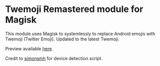 # Twemoji Remastered module for Magisk

This module uses Magisk to systemlessly to replace Android emojis with Twemoji (Twitter Emoji). Updated to the latest Twemoji.

Preview available [here](https://emojipedia.org/twitter/).

Credit to [simonsmh](https://github.com/simonsmh) for device detection script.